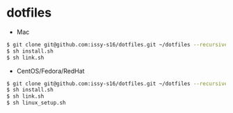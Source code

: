# dotfiles

- Mac
```bash
$ git clone git@github.com:issy-s16/dotfiles.git ~/dotfiles --recursive
$ sh install.sh
$ sh link.sh
```
- CentOS/Fedora/RedHat
```bash
$ git clone git@github.com:issy-s16/dotfiles.git ~/dotfiles --recursive
$ sh install.sh
$ sh link.sh
$ sh linux_setup.sh
```
